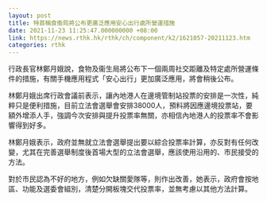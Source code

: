 ```yaml
---
layout: post
title: 特首稱食衞局將公布更廣泛應用安心出行處所營運措施
date: 2021-11-23 11:25:47.000000000 +08:00
link: https://news.rthk.hk/rthk/ch/component/k2/1621057-20211123.htm
categories: rthk
---
```


行政長官林鄭月娥說，食物及衞生局將公布下一個兩周社交距離及特定處所營運條件的措施，有關手機應用程式「安心出行」更加廣泛應用，將會稍後公布。

林鄭月娥出席行政會議前表示，讓內地港人在邊境管制站投票的安排是一次性，純粹只是便利措施，目前立法會選舉會安排38000人，預料將因應邊境投票站，要額外增添人手，強調今次安排與提升投票率無關，亦相信內地港人的投票率不會影響得到好多。

林鄭月娥表示，政府並無就立法會選舉提出要以綜合投票率計算，亦反對有任何改變，尤其在完善選舉制度後首場大型的立法會選舉，應該使用沿用的、市民接受的方法。

對於市民認為不好的地方，例如欠缺關愛隊等，則作出改善，她表示，政府會按地區、功能及選委會組別，清楚分開板塊交代投票率，並無考慮以其他方法計算。
